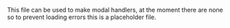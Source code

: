 This file can be used to make modal handlers, at the moment there are none so to prevent loading errors this is a placeholder file.